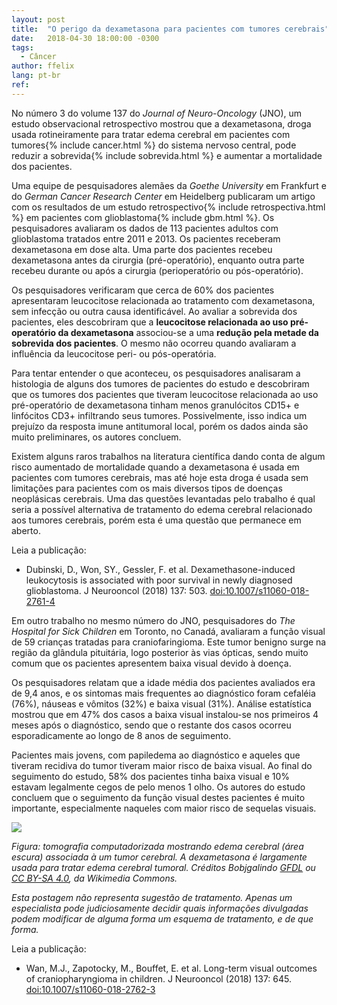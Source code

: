 ```yaml
---
layout: post
title:  "O perigo da dexametasona para pacientes com tumores cerebrais"
date:   2018-04-30 18:00:00 -0300
tags:
  - Câncer
author: ffelix
lang: pt-br
ref:
---
```


No número 3 do volume 137 do _Journal of Neuro-Oncology_ (JNO), um estudo observacional retrospectivo mostrou que a dexametasona, droga usada rotineiramente para tratar edema cerebral em pacientes com tumores{% include cancer.html %} do sistema nervoso central, pode reduzir a sobrevida{% include sobrevida.html %} e aumentar a mortalidade dos pacientes.
<!--more-->

Uma equipe de pesquisadores alemães da _Goethe University_ em Frankfurt e do _German Cancer Research Center_ em Heidelberg publicaram um artigo com os resultados de um estudo retrospectivo{% include retrospectiva.html %} em pacientes com glioblastoma{% include gbm.html %}. Os pesquisadores avaliaram os dados de 113 pacientes adultos com glioblastoma tratados entre 2011 e 2013. Os pacientes receberam dexametasona em dose alta. Uma parte dos pacientes recebeu dexametasona antes da cirurgia (pré-operatório), enquanto outra parte recebeu durante ou após a cirurgia (perioperatório ou pós-operatório).

Os pesquisadores verificaram que cerca de 60% dos pacientes apresentaram leucocitose relacionada ao tratamento com dexametasona, sem infecção ou outra causa identificável. Ao avaliar a sobrevida dos pacientes, eles descobriram que a **leucocitose relacionada ao uso pré-operatório da dexametasona** associou-se a uma **redução pela metade da sobrevida dos pacientes**. O mesmo não ocorreu quando avaliaram a influência da leucocitose peri- ou pós-operatória.

Para tentar entender o que aconteceu, os pesquisadores analisaram a histologia de alguns dos tumores de pacientes do estudo e descobriram que os tumores dos pacientes que tiveram leucocitose relacionada ao uso pré-operatório de dexametasona tinham menos granulócitos CD15+ e linfócitos CD3+ infiltrando seus tumores. Possivelmente, isso indica um prejuízo da resposta imune antitumoral local, porém os dados ainda são muito preliminares, os autores concluem.

Existem alguns raros trabalhos na literatura científica dando conta de algum risco aumentado de mortalidade quando a dexametasona é usada em pacientes com tumores cerebrais, mas até hoje esta droga é usada sem limitações para pacientes com os mais diversos tipos de doenças neoplásicas cerebrais. Uma das questões levantadas pelo trabalho é qual seria a possível alternativa de tratamento do edema cerebral relacionado aos tumores cerebrais, porém esta é uma questão que permanece em aberto.

Leia a publicação:
- Dubinski, D., Won, SY., Gessler, F. et al. Dexamethasone-induced leukocytosis is associated with poor survival in newly diagnosed glioblastoma. J Neurooncol (2018) 137: 503. [doi:10.1007/s11060-018-2761-4](https://doi.org/10.1007/s11060-018-2761-4)

Em outro trabalho no mesmo número do JNO, pesquisadores do _The Hospital for Sick Children_ em Toronto, no Canadá, avaliaram a função visual de 59 crianças tratadas para craniofaringioma. Este tumor benigno surge na região da glândula pituitária, logo posterior às vias ópticas, sendo muito comum que os pacientes apresentem baixa visual devido à doença.

Os pesquisadores relatam que a idade média dos pacientes avaliados era de 9,4 anos, e os sintomas mais frequentes ao diagnóstico foram cefaléia (76%), náuseas e vômitos (32%) e baixa visual (31%). Análise estatística mostrou que em 47% dos casos a baixa visual instalou-se nos primeiros 4 meses após o diagnóstico, sendo que o restante  dos casos ocorreu esporadicamente ao longo de 8 anos de seguimento.

Pacientes mais jovens, com papiledema ao diagnóstico e aqueles que tiveram recidiva do tumor tiveram maior risco de baixa visual. Ao final do seguimento do estudo, 58% dos pacientes tinha baixa visual e 10% estavam legalmente cegos de pelo menos 1 olho. Os autores do estudo concluem que o seguimento da função visual destes pacientes é muito importante, especialmente naqueles com maior risco de sequelas visuais.

![](https://upload.wikimedia.org/wikipedia/commons/e/e0/CT_brain_tumor.jpg)

*Figura: tomografia computadorizada mostrando edema cerebral (área escura) associada à um tumor cerebral. A dexametasona é largamente usada para tratar edema cerebral tumoral. Créditos Bobjgalindo [GFDL](http://www.gnu.org/copyleft/fdl.html) ou [CC BY-SA 4.0](https://creativecommons.org/licenses/by-sa/4.0), da Wikimedia Commons.*

_Esta postagem não representa sugestão de tratamento. Apenas um especialista pode judiciosamente decidir quais informações divulgadas podem modificar de alguma forma um esquema de tratamento, e de que forma._

Leia a publicação:
- Wan, M.J., Zapotocky, M., Bouffet, E. et al. Long-term visual outcomes of craniopharyngioma in children. J Neurooncol (2018) 137: 645. [doi:10.1007/s11060-018-2762-3](https://doi.org/10.1007/s11060-018-2762-3)
